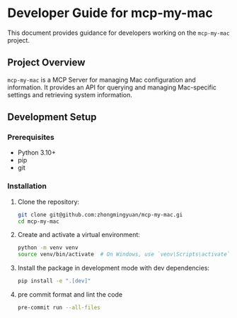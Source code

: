 # Developer Guide for mcp-my-mac

This document provides guidance for developers working on the `mcp-my-mac` project.

## Project Overview

`mcp-my-mac` is a MCP Server for managing Mac configuration and information. It provides an API for querying and managing Mac-specific settings and retrieving system information.

## Development Setup

### Prerequisites

- Python 3.10+
- pip
- git

### Installation

1. Clone the repository:
   ```bash
   git clone git@github.com:zhongmingyuan/mcp-my-mac.gi
   cd mcp-my-mac
   ```

2. Create and activate a virtual environment:
   ```bash
   python -m venv venv
   source venv/bin/activate  # On Windows, use `venv\Scripts\activate`
   ```

3. Install the package in development mode with dev dependencies:
   ```bash
   pip install -e ".[dev]"
   ```
4. pre commit format and lint the code
   ```bash
   pre-commit run --all-files
   ```
